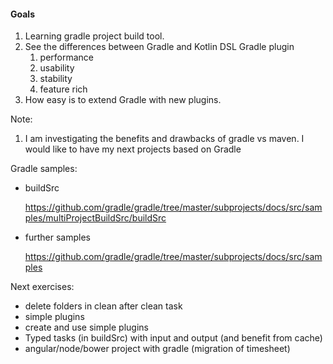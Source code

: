 #### Goals

1. Learning gradle project build tool.
1. See the differences between Gradle and Kotlin DSL Gradle plugin
    1. performance
    1. usability 
    1. stability
    1. feature rich
1. How easy is to extend Gradle with new plugins.

Note: 
1. I am investigating the benefits and drawbacks of gradle vs maven. I would like to have my next projects based on Gradle

Gradle samples:

- buildSrc 


    https://github.com/gradle/gradle/tree/master/subprojects/docs/src/samples/multiProjectBuildSrc/buildSrc 
    
- further samples


    https://github.com/gradle/gradle/tree/master/subprojects/docs/src/samples


Next exercises:

- delete folders in clean after clean task
- simple plugins
- create and use simple plugins
- Typed tasks (in buildSrc) with input and output (and benefit from cache)
- angular/node/bower project with gradle (migration of timesheet)
